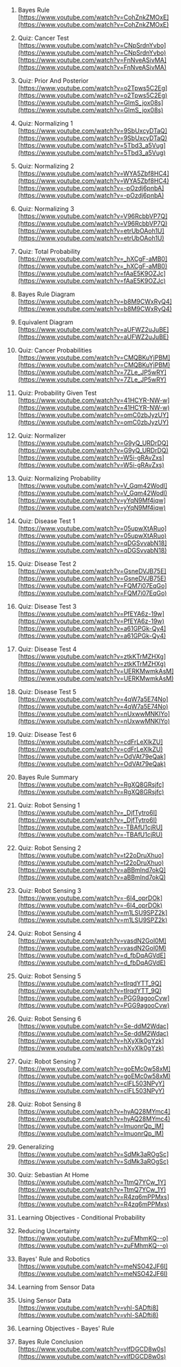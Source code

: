 <div tabindex="-1" id="notebook" class="border-box-sizing">

<div class="container" id="notebook-container">

<div class="cell border-box-sizing text_cell rendered">

<div class="inner_cell">

<div class="text_cell_render border-box-sizing rendered_html">

1.  Bayes Rule  
    [https://www.youtube.com/watch?v=CohZnkZMOxE](https://www.youtube.com/watch?v=CohZnkZMOxE)  

2.  Quiz: Cancer Test  
    [https://www.youtube.com/watch?v=CNpSrdnYvbo](https://www.youtube.com/watch?v=CNpSrdnYvbo)  
    [https://www.youtube.com/watch?v=FnNveASivMA](https://www.youtube.com/watch?v=FnNveASivMA)  

3.  Quiz: Prior And Posterior  
    [https://www.youtube.com/watch?v=o2Tpws5C2Eg](https://www.youtube.com/watch?v=o2Tpws5C2Eg)  
    [https://www.youtube.com/watch?v=GlmS_jox08s](https://www.youtube.com/watch?v=GlmS_jox08s)  

4.  Quiz: Normalizing 1  
    [https://www.youtube.com/watch?v=9SbUxcyDTaQ](https://www.youtube.com/watch?v=9SbUxcyDTaQ)  
    [https://www.youtube.com/watch?v=5Tbd3_a5Vug](https://www.youtube.com/watch?v=5Tbd3_a5Vug)  

5.  Quiz: Normalizing 2  
    [https://www.youtube.com/watch?v=WYA5Zbf8HC4](https://www.youtube.com/watch?v=WYA5Zbf8HC4)  
    [https://www.youtube.com/watch?v=-pOzdj6pnbA](https://www.youtube.com/watch?v=-pOzdj6pnbA)  

6.  Quiz: Normalizing 3  
    [https://www.youtube.com/watch?v=V96RcbbVP7Q](https://www.youtube.com/watch?v=V96RcbbVP7Q)  
    [https://www.youtube.com/watch?v=etrUbOAoh1U](https://www.youtube.com/watch?v=etrUbOAoh1U)  

7.  Quiz: Total Probability  
    [https://www.youtube.com/watch?v=_hXCgF-aMB0](https://www.youtube.com/watch?v=_hXCgF-aMB0)  
    [https://www.youtube.com/watch?v=fAaE5K9OZJc](https://www.youtube.com/watch?v=fAaE5K9OZJc)  

8.  Bayes Rule Diagram  
    [https://www.youtube.com/watch?v=b8M9CWxRyQ4](https://www.youtube.com/watch?v=b8M9CWxRyQ4)  

9.  Equivalent Diagram  
    [https://www.youtube.com/watch?v=aUFWZ2uJuBE](https://www.youtube.com/watch?v=aUFWZ2uJuBE)  

10.  Quiz: Cancer Probabilities  
    [https://www.youtube.com/watch?v=CMQBKuYjPBM](https://www.youtube.com/watch?v=CMQBKuYjPBM)  
    [https://www.youtube.com/watch?v=7ZLe_JP5wRY](https://www.youtube.com/watch?v=7ZLe_JP5wRY)  

11.  Quiz: Probability Given Test  
    [https://www.youtube.com/watch?v=41HCYR-NW-w](https://www.youtube.com/watch?v=41HCYR-NW-w)  
    [https://www.youtube.com/watch?v=omC0zbJyzUY](https://www.youtube.com/watch?v=omC0zbJyzUY)  

12.  Quiz: Normalizer  
    [https://www.youtube.com/watch?v=G9yQ_URDrDQ](https://www.youtube.com/watch?v=G9yQ_URDrDQ)  
    [https://www.youtube.com/watch?v=W5i-gRAvZxs](https://www.youtube.com/watch?v=W5i-gRAvZxs)  

13.  Quiz: Normalizing Probability  
    [https://www.youtube.com/watch?v=V_Gqm42WodI](https://www.youtube.com/watch?v=V_Gqm42WodI)  
    [https://www.youtube.com/watch?v=yYqN9Mf4jqw](https://www.youtube.com/watch?v=yYqN9Mf4jqw)  

14.  Quiz: Disease Test 1  
    [https://www.youtube.com/watch?v=05upwXtARuo](https://www.youtube.com/watch?v=05upwXtARuo)  
    [https://www.youtube.com/watch?v=qDGSvvabN18](https://www.youtube.com/watch?v=qDGSvvabN18)  

15.  Quiz: Disease Test 2  
    [https://www.youtube.com/watch?v=GsneDVJB75E](https://www.youtube.com/watch?v=GsneDVJB75E)  
    [https://www.youtube.com/watch?v=FQM7i07EqGo](https://www.youtube.com/watch?v=FQM7i07EqGo)  

16.  Quiz: Disease Test 3  
    [https://www.youtube.com/watch?v=PfEYA6z-19w](https://www.youtube.com/watch?v=PfEYA6z-19w)  
    [https://www.youtube.com/watch?v=a61GPGk-Qy4](https://www.youtube.com/watch?v=a61GPGk-Qy4)  

17.  Quiz: Disease Test 4  
    [https://www.youtube.com/watch?v=ztkKTrMZHXg](https://www.youtube.com/watch?v=ztkKTrMZHXg)  
    [https://www.youtube.com/watch?v=UERKMwmkAsM](https://www.youtube.com/watch?v=UERKMwmkAsM)  

18.  Quiz: Disease Test 5  
    [https://www.youtube.com/watch?v=4qW7a5E74No](https://www.youtube.com/watch?v=4qW7a5E74No)  
    [https://www.youtube.com/watch?v=nUxwwMNKIYo](https://www.youtube.com/watch?v=nUxwwMNKIYo)  

19.  Quiz: Disease Test 6  
    [https://www.youtube.com/watch?v=cdFrLeXIkZU](https://www.youtube.com/watch?v=cdFrLeXIkZU)  
    [https://www.youtube.com/watch?v=OdVAt79eQak](https://www.youtube.com/watch?v=OdVAt79eQak)  

20.  Bayes Rule Summary  
    [https://www.youtube.com/watch?v=RgXQ8GRsjfc](https://www.youtube.com/watch?v=RgXQ8GRsjfc)  

21.  Quiz: Robot Sensing 1  
    [https://www.youtube.com/watch?v=_DjfTytro6I](https://www.youtube.com/watch?v=_DjfTytro6I)  
    [https://www.youtube.com/watch?v=-TBAfU1cjRU](https://www.youtube.com/watch?v=-TBAfU1cjRU)  

22.  Quiz: Robot Sensing 2  
    [https://www.youtube.com/watch?v=t22oDruXhuo](https://www.youtube.com/watch?v=t22oDruXhuo)  
    [https://www.youtube.com/watch?v=aBBmlnd7okQ](https://www.youtube.com/watch?v=aBBmlnd7okQ)  

23.  Quiz: Robot Sensing 3  
    [https://www.youtube.com/watch?v=-6l4_oprDOk](https://www.youtube.com/watch?v=-6l4_oprDOk)  
    [https://www.youtube.com/watch?v=m1LSU9SPZ2k](https://www.youtube.com/watch?v=m1LSU9SPZ2k)  

24.  Quiz: Robot Sensing 4  
    [https://www.youtube.com/watch?v=vasdN2Gol0M](https://www.youtube.com/watch?v=vasdN2Gol0M)  
    [https://www.youtube.com/watch?v=d_fbDqAGVdE](https://www.youtube.com/watch?v=d_fbDqAGVdE)  

25.  Quiz: Robot Sensing 5  
    [https://www.youtube.com/watch?v=tIrqdYTT_9Q](https://www.youtube.com/watch?v=tIrqdYTT_9Q)  
    [https://www.youtube.com/watch?v=PGG9agooCvw](https://www.youtube.com/watch?v=PGG9agooCvw)  

26.  Quiz: Robot Sensing 6  
    [https://www.youtube.com/watch?v=Se-ddM2Wdac](https://www.youtube.com/watch?v=Se-ddM2Wdac)  
    [https://www.youtube.com/watch?v=hXyXlk0gYzk](https://www.youtube.com/watch?v=hXyXlk0gYzk)  

27.  Quiz: Robot Sensing 7  
    [https://www.youtube.com/watch?v=goEMc0w58xM](https://www.youtube.com/watch?v=goEMc0w58xM)  
    [https://www.youtube.com/watch?v=clFL503NPyY](https://www.youtube.com/watch?v=clFL503NPyY)  

28.  Quiz: Robot Sensing 8  
    [https://www.youtube.com/watch?v=hyAQ28MYmc4](https://www.youtube.com/watch?v=hyAQ28MYmc4)  
    [https://www.youtube.com/watch?v=lmuonrQp_lM](https://www.youtube.com/watch?v=lmuonrQp_lM)  

29.  Generalizing  
    [https://www.youtube.com/watch?v=SdMk3aROgSc](https://www.youtube.com/watch?v=SdMk3aROgSc)  

30.  Quiz: Sebastian At Home  
    [https://www.youtube.com/watch?v=TtmQ7YCw_1Y](https://www.youtube.com/watch?v=TtmQ7YCw_1Y)  
    [https://www.youtube.com/watch?v=R4zq6mPPMxs](https://www.youtube.com/watch?v=R4zq6mPPMxs)  

31.  Learning Objectives - Conditional Probability  

32.  Reducing Uncertainty  
    [https://www.youtube.com/watch?v=zuFMhmKQ--o](https://www.youtube.com/watch?v=zuFMhmKQ--o)  

33.  Bayes' Rule and Robotics  
    [https://www.youtube.com/watch?v=meNSO42JF6I](https://www.youtube.com/watch?v=meNSO42JF6I)  

34.  Learning from Sensor Data  

35.  Using Sensor Data  
    [https://www.youtube.com/watch?v=vhl-SADfti8](https://www.youtube.com/watch?v=vhl-SADfti8)  

36.  Learning Objectives - Bayes' Rule  

37.  Bayes Rule Conclusion  
    [https://www.youtube.com/watch?v=vlfDGCD8w0s](https://www.youtube.com/watch?v=vlfDGCD8w0s)  

</div>

</div>

</div>

</div>

</div>